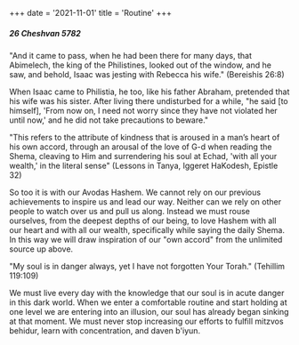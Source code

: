 +++
date = '2021-11-01'
title = 'Routine'
+++

##### 26 Cheshvan 5782

"And it came to pass, when he had been there for many days, that Abimelech, the king of the Philistines, looked out of the window, and he saw, and behold, Isaac was jesting with Rebecca his wife." (Bereishis 26:8)

When Isaac came to Philistia, he too, like his father Abraham, pretended that his wife was his sister. After living there undisturbed for a while, "he said [to himself], 'From now on, I need not worry since they have not violated her until now,' and he did not take precautions to beware."

"This refers to the attribute of kindness that is aroused in a man’s heart of his own accord, through an arousal of the love of G-d when reading the Shema, cleaving to Him and surrendering his soul at Echad, 'with all your wealth,' in the literal sense" (Lessons in Tanya, Iggeret HaKodesh, Epistle 32)

So too it is with our Avodas Hashem. We cannot rely on our previous achievements to inspire us and lead our way. Neither can we rely on other people to watch over us and pull us along. Instead we must rouse ourselves, from the deepest depths of our being, to love Hashem with all our heart and with all our wealth, specifically while saying the daily Shema. In this way we will draw inspiration of our "own accord" from the unlimited source up above.

"My soul is in danger always, yet I have not forgotten Your Torah." (Tehillim 119:109)

We must live every day with the knowledge that our soul is in acute danger in this dark world. When we enter a comfortable routine and start holding at one level we are entering into an illusion, our soul has already began sinking at that moment. We must never stop increasing our efforts to fulfill mitzvos behidur, learn with concentration, and daven b'iyun.
